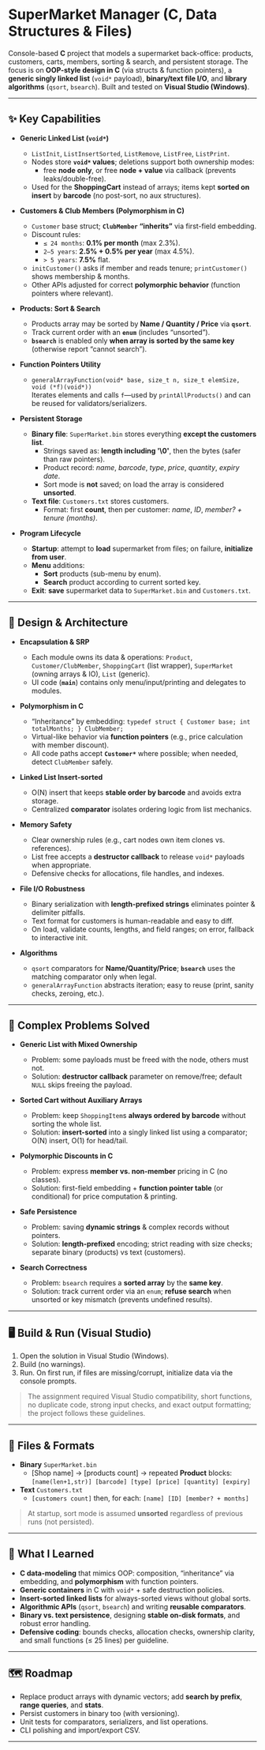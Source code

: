 # SuperMarket Manager (C, Data Structures & Files)

Console-based **C** project that models a supermarket back-office: products, customers, carts, members, sorting & search, and persistent storage. The focus is on **OOP-style design in C** (via structs & function pointers), a **generic singly linked list** (`void*` payload), **binary/text file I/O**, and **library algorithms** (`qsort`, `bsearch`). Built and tested on **Visual Studio (Windows)**.

---

## ✨ Key Capabilities

- **Generic Linked List (`void*`)**
  - `ListInit`, `ListInsertSorted`, `ListRemove`, `ListFree`, `ListPrint`.
  - Nodes store **`void*` values**; deletions support both ownership modes:
    - free **node only**, or free **node + value** via callback (prevents leaks/double-free).
  - Used for the **ShoppingCart** instead of arrays; items kept **sorted on insert** by **barcode** (no post-sort, no aux structures).

- **Customers & Club Members (Polymorphism in C)**
  - `Customer` base struct; **`ClubMember` “inherits”** via first-field embedding.
  - Discount rules:
    - `≤ 24 months`: **0.1% per month** (max 2.3%).
    - `2–5 years`: **2.5% + 0.5% per year** (max 4.5%).
    - `> 5 years`: **7.5%** flat.
  - `initCustomer()` asks if member and reads tenure; `printCustomer()` shows membership & months.
  - Other APIs adjusted for correct **polymorphic behavior** (function pointers where relevant).

- **Products: Sort & Search**
  - Products array may be sorted by **Name / Quantity / Price** via **`qsort`**.
  - Track current order with an **`enum`** (includes “unsorted”).
  - **`bsearch`** is enabled only **when array is sorted by the same key** (otherwise report “cannot search”).

- **Function Pointers Utility**
  - `generalArrayFunction(void* base, size_t n, size_t elemSize, void (*f)(void*))`  
    Iterates elements and calls `f`—used by `printAllProducts()` and can be reused for validators/serializers.

- **Persistent Storage**
  - **Binary file**: `SuperMarket.bin` stores everything **except the customers list**.
    - Strings saved as: **length including '\0'**, then the bytes (safer than raw pointers).
    - Product record: *name*, *barcode*, *type*, *price*, *quantity*, *expiry date*.
    - Sort mode is **not** saved; on load the array is considered **unsorted**.
  - **Text file**: `Customers.txt` stores customers.
    - Format: first **count**, then per customer: *name*, *ID*, *member? + tenure (months)*.

- **Program Lifecycle**
  - **Startup**: attempt to **load** supermarket from files; on failure, **initialize from user**.
  - **Menu** additions:
    - **Sort** products (sub-menu by enum).
    - **Search** product according to current sorted key.
  - **Exit**: **save** supermarket data to `SuperMarket.bin` and `Customers.txt`.

---

## 🧱 Design & Architecture

- **Encapsulation & SRP**
  - Each module owns its data & operations: `Product`, `Customer/ClubMember`, `ShoppingCart` (list wrapper), `SuperMarket` (owning arrays & IO), `List` (generic).
  - UI code (**`main`**) contains only menu/input/printing and delegates to modules.

- **Polymorphism in C**
  - “Inheritance” by embedding: `typedef struct { Customer base; int totalMonths; } ClubMember;`
  - Virtual-like behavior via **function pointers** (e.g., price calculation with member discount).
  - All code paths accept **`Customer*`** where possible; when needed, detect `ClubMember` safely.

- **Linked List Insert-sorted**
  - O(N) insert that keeps **stable order by barcode** and avoids extra storage.
  - Centralized **comparator** isolates ordering logic from list mechanics.

- **Memory Safety**
  - Clear ownership rules (e.g., cart nodes own item clones vs. references).
  - List free accepts a **destructor callback** to release `void*` payloads when appropriate.
  - Defensive checks for allocations, file handles, and indexes.

- **File I/O Robustness**
  - Binary serialization with **length-prefixed strings** eliminates pointer & delimiter pitfalls.
  - Text format for customers is human-readable and easy to diff.
  - On load, validate counts, lengths, and field ranges; on error, fallback to interactive init.

- **Algorithms**
  - `qsort` comparators for **Name/Quantity/Price**; **`bsearch`** uses the matching comparator only when legal.
  - `generalArrayFunction` abstracts iteration; easy to reuse (print, sanity checks, zeroing, etc.).

---

## 🧪 Complex Problems Solved

- **Generic List with Mixed Ownership**
  - Problem: some payloads must be freed with the node, others must not.  
  - Solution: **destructor callback** parameter on remove/free; default `NULL` skips freeing the payload.

- **Sorted Cart without Auxiliary Arrays**
  - Problem: keep `ShoppingItem`s **always ordered by barcode** without sorting the whole list.
  - Solution: **insert-sorted** into a singly linked list using a comparator; O(N) insert, O(1) for head/tail.

- **Polymorphic Discounts in C**
  - Problem: express **member vs. non-member** pricing in C (no classes).  
  - Solution: first-field embedding + **function pointer table** (or conditional) for price computation & printing.

- **Safe Persistence**
  - Problem: saving **dynamic strings** & complex records without pointers.  
  - Solution: **length-prefixed** encoding; strict reading with size checks; separate binary (products) vs text (customers).

- **Search Correctness**
  - Problem: `bsearch` requires a **sorted array** by the **same key**.  
  - Solution: track current order via an `enum`; **refuse search** when unsorted or key mismatch (prevents undefined results).

---

## 🖥️ Build & Run (Visual Studio)

1. Open the solution in Visual Studio (Windows).
2. Build (no warnings).
3. Run. On first run, if files are missing/corrupt, initialize data via the console prompts.

> The assignment required Visual Studio compatibility, short functions, no duplicate code, strong input checks, and exact output formatting; the project follows these guidelines.

---

## 📂 Files & Formats

- **Binary** `SuperMarket.bin`  
  - [Shop name] → [products count] → repeated **Product** blocks:  
    `[name(len+1,str)] [barcode] [type] [price] [quantity] [expiry]`
- **Text** `Customers.txt`  
  - `[customers count]` then, for each: `[name] [ID] [member? + months]`

> At startup, sort mode is assumed **unsorted** regardless of previous runs (not persisted).

---

## 🧠 What I Learned

- **C data-modeling** that mimics OOP: composition, “inheritance” via embedding, and **polymorphism** with function pointers.  
- **Generic containers** in C with `void*` + safe destruction policies.  
- **Insert-sorted linked lists** for always-sorted views without global sorts.  
- **Algorithmic APIs** (`qsort`, `bsearch`) and writing **reusable comparators**.  
- **Binary vs. text persistence**, designing **stable on-disk formats**, and robust error handling.  
- **Defensive coding**: bounds checks, allocation checks, ownership clarity, and small functions (≤ 25 lines) per guideline.

---

## 🗺️ Roadmap

- Replace product arrays with dynamic vectors; add **search by prefix**, **range queries**, and **stats**.  
- Persist customers in binary too (with versioning).  
- Unit tests for comparators, serializers, and list operations.  
- CLI polishing and import/export CSV.

---


